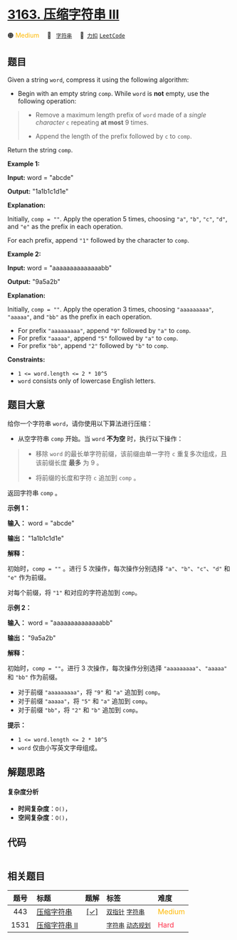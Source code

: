 # [3163. 压缩字符串 III](https://2xiao.github.io/leetcode-js/problem/3163.html)

🟠 <font color=#ffb800>Medium</font>&emsp; 🔖&ensp; [`字符串`](/tag/string.md)&emsp; 🔗&ensp;[`力扣`](https://leetcode.cn/problems/string-compression-iii) [`LeetCode`](https://leetcode.com/problems/string-compression-iii)

## 题目

Given a string `word`, compress it using the following algorithm:

  * Begin with an empty string `comp`. While `word` is **not** empty, use the following operation: 
> 
> * Remove a maximum length prefix of `word` made of a _single character_ `c` repeating **at most** 9 times.
> 
> * Append the length of the prefix followed by `c` to `comp`.

Return the string `comp`.



**Example 1:**

**Input:** word = "abcde"

**Output:** "1a1b1c1d1e"

**Explanation:**

Initially, `comp = ""`. Apply the operation 5 times, choosing `"a"`, `"b"`,
`"c"`, `"d"`, and `"e"` as the prefix in each operation.

For each prefix, append `"1"` followed by the character to `comp`.

**Example 2:**

**Input:** word = "aaaaaaaaaaaaaabb"

**Output:** "9a5a2b"

**Explanation:**

Initially, `comp = ""`. Apply the operation 3 times, choosing `"aaaaaaaaa"`,
`"aaaaa"`, and `"bb"` as the prefix in each operation.

  * For prefix `"aaaaaaaaa"`, append `"9"` followed by `"a"` to `comp`.
  * For prefix `"aaaaa"`, append `"5"` followed by `"a"` to `comp`.
  * For prefix `"bb"`, append `"2"` followed by `"b"` to `comp`.



**Constraints:**

  * `1 <= word.length <= 2 * 10^5`
  * `word` consists only of lowercase English letters.


## 题目大意

给你一个字符串 `word`，请你使用以下算法进行压缩：

  * 从空字符串 `comp` 开始。当 `word` **不为空** 时，执行以下操作： 
> 
> * 移除 `word` 的最长单字符前缀，该前缀由单一字符 `c` 重复多次组成，且该前缀长度 **最多** 为 9 。
> 
> * 将前缀的长度和字符 `c` 追加到 `comp` 。

返回字符串 `comp` 。





**示例 1：**

**输入：** word = "abcde"

**输出：** "1a1b1c1d1e"

**解释：**

初始时，`comp = ""` 。进行 5 次操作，每次操作分别选择 `"a"`、`"b"`、`"c"`、`"d"` 和 `"e"` 作为前缀。

对每个前缀，将 `"1"` 和对应的字符追加到 `comp`。

**示例 2：**

**输入：** word = "aaaaaaaaaaaaaabb"

**输出：** "9a5a2b"

**解释：**

初始时，`comp = ""`。进行 3 次操作，每次操作分别选择 `"aaaaaaaaa"`、`"aaaaa"` 和 `"bb"` 作为前缀。

  * 对于前缀 `"aaaaaaaaa"`，将 `"9"` 和 `"a"` 追加到 `comp`。
  * 对于前缀 `"aaaaa"`，将 `"5"` 和 `"a"` 追加到 `comp`。
  * 对于前缀 `"bb"`，将 `"2"` 和 `"b"` 追加到 `comp`。



**提示：**

  * `1 <= word.length <= 2 * 10^5`
  * `word` 仅由小写英文字母组成。


## 解题思路

#### 复杂度分析

- **时间复杂度**：`O()`，
- **空间复杂度**：`O()`，

## 代码

```javascript

```

## 相关题目

<!-- prettier-ignore -->
| 题号 | 标题 | 题解 | 标签 | 难度 |
| :------: | :------ | :------: | :------ | :------ |
| 443 | [压缩字符串](https://leetcode.com/problems/string-compression) | [[✓]](/problem/0443.md) |  [`双指针`](/tag/two-pointers.md) [`字符串`](/tag/string.md) | <font color=#ffb800>Medium</font> |
| 1531 | [压缩字符串 II](https://leetcode.com/problems/string-compression-ii) |  |  [`字符串`](/tag/string.md) [`动态规划`](/tag/dynamic-programming.md) | <font color=#ff334b>Hard</font> |